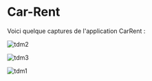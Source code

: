 # Car-Rent

Voici quelque captures de l'application CarRent : 

![tdm2](https://user-images.githubusercontent.com/77978295/222418423-0dbd56bc-e269-4063-9fea-3d95fb8165cf.jpg)

![tdm3](https://user-images.githubusercontent.com/77978295/222418379-49b86eab-288f-4eb9-bb2e-242602004417.png)

![tdm1](https://user-images.githubusercontent.com/77978295/222411238-c25277be-9b25-4e17-b115-38bb12e469af.jpg)
